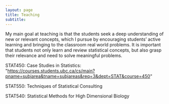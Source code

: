 ```yaml
---
layout: page
title: Teaching
subtitle: 
---
```


My main goal at teaching is that the students seek a deep understanding of new or relevant concepts, which I pursue by encouraging students’ active learning and bringing to the classroom real world problems. It is important that students not only learn and review statistical concepts, but also grasp their relevance and need to solve meaningful problems.

STAT450: Case Studies in Statistics: "https://courses.students.ubc.ca/cs/main?pname=subjarea&tname=subjareas&req=3&dept=STAT&course=450"
    


STAT550: Techniques of Statistical Consulting

STAT540: Statistical Methods for High Dimensional Biology